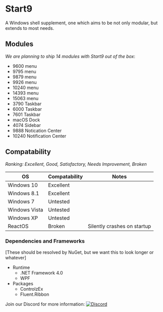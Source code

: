 # Start9
A Windows shell supplement, one which aims to be not only modular, but extends to most needs.

## Modules
*We are planning to ship 14 modules with Start9 out of the box*:
- 9600 menu
- 9795 menu
- 9879 menu
- 9926 menu
- 10240 menu
- 14393 menu
- 15063 menu
- 3790 Taskbar
- 6000 Taskbar
- 7601 Taskbar
- macOS Dock
- 4074 Sidebar
- 9888 Notication Center
- 10240 Notification Center


## Compatability
*Ranking: Excellent, Good, Satisfactory, Needs Improvement, Broken*

| OS            | Compatability | Notes |
| ------------- |---------------|---|
| Windows 10    | Excellent     ||
| Windows 8.1   | Excellent     ||
| Windows 7     | Untested      ||
| Windows Vista | Untested      ||
| Windows XP    | Untested      ||
| ReactOS       | Broken        | Silently crashes on startup|

### Dependencies and Frameworks
[These should be resolved by NuGet, but we want this to look longer or whatever]
- Runtime
  - .NET Framework 4.0
  - WPF
- Packages
  - ControlzEx
  - Fluent.Ribbon

Join our Discord for more information: [![Discord](https://img.shields.io/discord/321793250602254336.svg?style=flat-square)](https://discord.gg/6cpvxBS)
